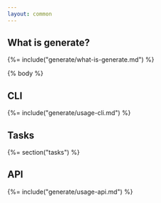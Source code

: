 ```yaml
---
layout: common
---
```


## What is generate?
{%= include("generate/what-is-generate.md") %}

{% body %}

## CLI
{%= include("generate/usage-cli.md") %}

## Tasks
{%= section("tasks") %}

## API
{%= include("generate/usage-api.md") %}
